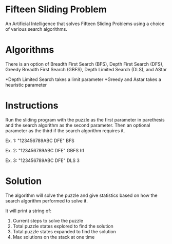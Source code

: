 # Fifteen Sliding Problem
An Artificial Intelligence that solves Fifteen Sliding Problems using a choice of various search algorithms.

# Algorithms
There is an option of Breadth First Search (BFS), Depth First Search (DFS), Greedy Breadth First Search (GBFS), Depth Limited Search (DLS), and AStar

*Depth Limited Search takes a limit parameter
*Greedy and Astar takes a heuristic parameter

# Instructions

Run the sliding program with the puzzle as the first parameter in parethesis and the search algorithm as the second parameter. Then an optional parameter as the third if the search algorithm requires it.

Ex. 1: "123456789ABC DFE" BFS

Ex. 2: "123456789ABC DFE" GBFS h1

Ex. 3: "123456789ABC DFE" DLS 3

# Solution

The algorithm will solve the puzzle and give statistics based on how the search algorithm performed to solve it.

It will print a string of:
1. Current steps to solve the puzzle
2. Total puzzle states explored to find the solution
3. Total puzzle states expanded to find the solution
4. Max solutions on the stack at one time
